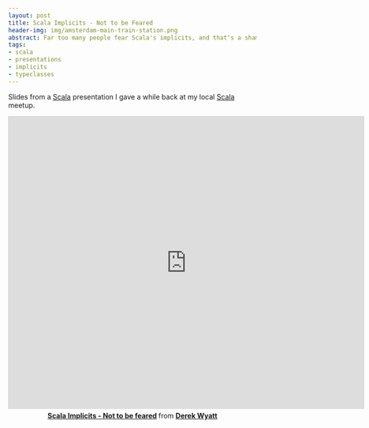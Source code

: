 ```yaml
---
layout: post
title: Scala Implicits - Not to be Feared
header-img: img/amsterdam-main-train-station.png
abstract: Far too many people fear Scala's implicits, and that's a shame.  Don't fear them - have a look at this presentation and heave a sigh of relief.
tags:
- scala
- presentations
- implicits
- typeclasses
---
```

Slides from a [Scala](http://scala-lang.org) presentation I gave a while back at my local [Scala](http://scala-lang.org) meetup.

<center><iframe src="http://www.slideshare.net/slideshow/embed_code/27040335" width="720" height="592" frameborder="0" marginwidth="0" marginheight="0" scrolling="no" style="border:1px solid #CCC;border-width:1px 1px 0;margin-bottom:5px" allowfullscreen> </iframe> <div style="margin-bottom:5px"> <strong> <a href="https://www.slideshare.net/DerekWyatt1/scala-implicits-not-to-be-feared" title="Scala Implicits - Not to be feared" target="_blank">Scala Implicits - Not to be feared</a> </strong> from <strong><a href="http://www.slideshare.net/DerekWyatt1" target="_blank">Derek Wyatt</a></strong> </div></center>
